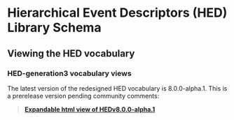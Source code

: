 # Hierarchical Event Descriptors (HED) Library Schema


## Viewing the HED vocabulary

### HED-generation3 vocabulary views
The latest version of the redesigned HED vocabulary is 8.0.0-alpha.1. This is a prerelease version pending community comments:

> [**Expandable html view of HEDv8.0.0-alpha.1**](http://www.hedtags.org/display_hed.html?version=8.0.0-alpha.1) 

